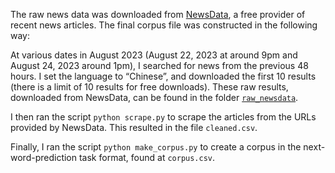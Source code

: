 The raw news data was downloaded from [NewsData](https://newsdata.io/search-news), a free provider of recent news articles.
The final corpus file was constructed in the following way:

At various dates in August 2023 (August 22, 2023 at around 9pm and August 24, 2023 around 1pm), 
I searched for news from the previous 48 hours. I set the language to “Chinese”,
and downloaded the first 10 results (there is a limit of 10 results for free downloads). 
These raw results, downloaded from NewsData, can be found in the folder [`raw_newsdata`](raw_newsdata).

I then ran the script `python scrape.py` to scrape the articles from the URLs provided by NewsData. This resulted in the file `cleaned.csv`.

Finally, I ran the script `python make_corpus.py` to create a corpus in the next-word-prediction task format, found at `corpus.csv`.